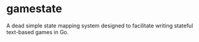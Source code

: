 # gamestate
A dead simple state mapping system designed to facilitate writing stateful text-based games in Go.
